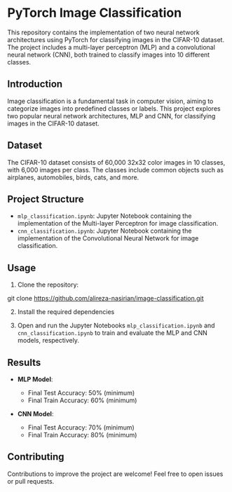 # PyTorch Image Classification

This repository contains the implementation of two neural network architectures using PyTorch for classifying images in the CIFAR-10 dataset. The project includes a multi-layer perceptron (MLP) and a convolutional neural network (CNN), both trained to classify images into 10 different classes.

## Introduction

Image classification is a fundamental task in computer vision, aiming to categorize images into predefined classes or labels. This project explores two popular neural network architectures, MLP and CNN, for classifying images in the CIFAR-10 dataset. 

## Dataset

The CIFAR-10 dataset consists of 60,000 32x32 color images in 10 classes, with 6,000 images per class. The classes include common objects such as airplanes, automobiles, birds, cats, and more.

## Project Structure

- `mlp_classification.ipynb`: Jupyter Notebook containing the implementation of the Multi-layer Perceptron for image classification.
- `cnn_classification.ipynb`: Jupyter Notebook containing the implementation of the Convolutional Neural Network for image classification.

## Usage

1. Clone the repository:

git clone https://github.com/alireza-nasirian/image-classification.git

2. Install the required dependencies

3. Open and run the Jupyter Notebooks `mlp_classification.ipynb` and `cnn_classification.ipynb` to train and evaluate the MLP and CNN models, respectively.

## Results

- **MLP Model**:
  - Final Test Accuracy: 50% (minimum)
  - Final Train Accuracy: 60% (minimum)

- **CNN Model**:
  - Final Test Accuracy: 70% (minimum)
  - Final Train Accuracy: 80% (minimum)

## Contributing

Contributions to improve the project are welcome! Feel free to open issues or pull requests.




